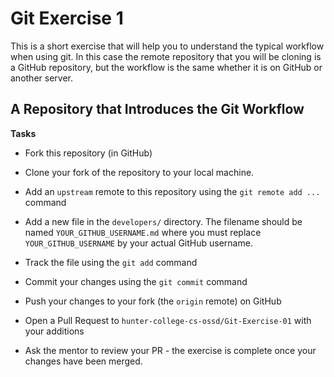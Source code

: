 # Git Exercise 1

This is a short exercise that will help you to understand the typical
workflow when using git. In this case the remote repository that you will 
be cloning is a GitHub repository, but the workflow is the same whether it
is on GitHub or another server.

## A Repository that Introduces the Git Workflow

**Tasks**

- Fork this repository (in GitHub)

- Clone your fork of the repository to your local machine.

- Add an `upstream` remote to this repository using the `git remote add ...` command

- Add a new file in the `developers/` directory. The filename should be named
`YOUR_GITHUB_USERNAME.md` where you must replace `YOUR_GITHUB_USERNAME` by your actual GitHub username.

- Track the file using the `git add` command

- Commit your changes using the `git commit` command

- Push your changes to your fork (the `origin` remote) on GitHub

- Open a Pull Request to `hunter-college-cs-ossd/Git-Exercise-01` with your additions

- Ask the mentor to review your PR - the exercise is complete once your changes have been merged.
